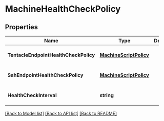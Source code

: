 # MachineHealthCheckPolicy

## Properties
Name | Type | Description | Notes
------------ | ------------- | ------------- | -------------
**TentacleEndpointHealthCheckPolicy** | [**MachineScriptPolicy**](MachineScriptPolicy.md) |  | [optional] [default to null]
**SshEndpointHealthCheckPolicy** | [**MachineScriptPolicy**](MachineScriptPolicy.md) |  | [optional] [default to null]
**HealthCheckInterval** | **string** |  | [optional] [default to null]

[[Back to Model list]](../README.md#documentation-for-models) [[Back to API list]](../README.md#documentation-for-api-endpoints) [[Back to README]](../README.md)


